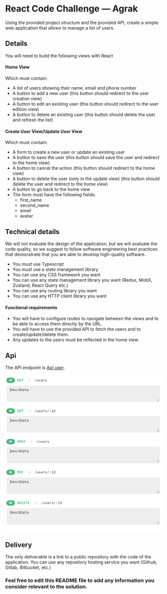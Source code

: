 # React Code Challenge — Agrak

Using the provided project structure and the provided API, create a simple web application that allows to manage a list
of users.

## Details

You will need to build the following views with React

#### Home View

Which must contain:

- A list of users showing their name, email and phone number
- A button to add a new user (this button should redirect to the user creation view)
- A button to edit an existing user (this button should redirect to the user edition view)
- A button to delete an existing user (this button should delete the user and refresh the list)

#### Create User View/Update User View

Which must contain:

- A form to create a new user or update an existing user
- A button to save the user (this button should save the user and redirect to the home view)
- A button to cancel the action (this button should redirect to the home view)
- A button to delete the user (only in the update view) (this button should delete the user and redirect to the home
  view)
- A button to go back to the home view
- The form must have the following fields:
    - first_name
    - second_name
    - email
    - avatar

## Technical details

We will not evaluate the design of the application, but we will evaluate the code quality, so we suggest to follow
software engineering best practices that demonstrate that you are able to develop high-quality software.

- You *must* use Typescript
- You *must* use a state management library
- You can use any CSS framework you want
- You can use any state management library you want (Redux, MobX, Zustand, React Query etc.)
- You can use any routing library you want
- You can use any HTTP client library you want

#### Functional requirements

- You will have to configure routes to navigate between the views and to be able to access them directly by the URL.
- You will have to use the provided API to fetch the users and to create/update/delete them.
- Any updates to the users must be reflected in the home view.

## Api

The API endpoint is [Api user](https://635017b9df22c2af7b630c3e.mockapi.io/api/v1/users).

![img_1.png](img_1.png)

## Delivery

The only deliverable is a link to a public repository with the code of the application. You can use any repository
hosting service you want (Github, Gitlab, Bitbucket, etc.)

### Feel free to edit this README file to add any information you consider relevant to the solution.